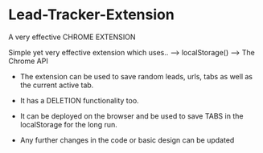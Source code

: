 # Lead-Tracker-Extension
A very effective CHROME EXTENSION

Simple yet very effective extension which uses..
--> localStorage()
--> The Chrome API

- The extension can be used to save random leads, urls, tabs as well as the current active tab.
- It has a DELETION functionality too.
- It can be deployed on the browser and be used to save TABS in the localStorage for the long run.

- Any further changes in the code or basic design can be updated
